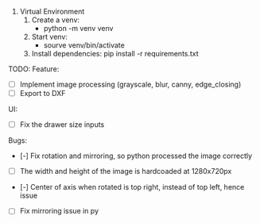 1. Virtual Environment
   1. Create a venv:
      - python -m venv venv
   2. Start venv:
      - sourve venv/bin/activate
   3. Install dependencies:
      pip install -r requirements.txt

TODO:
Feature:

- [ ] Implement image processing (grayscale, blur, canny, edge_closing)
- [ ] Export to DXF

UI:

- [ ] Fix the drawer size inputs

Bugs:

- [-] Fix rotation and mirroring, so python processed the image correctly
- [ ] The width and height of the image is hardcoaded at 1280x720px
- [-] Center of axis when rotated is top right, instead of top left, hence issue
- [ ] Fix mirroring issue in py

